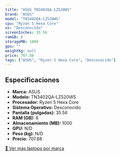 ```yaml
---
title: "ASUS TN3402QA-LZ520WS"
brand: "ASUS"
model: "TN3402QA-LZ520WS"
cpu: "Ryzen 5 Hexa Core"
os: "Desconocido"
screenInches: 35.56
ramGB: 8
storageMB: 1000
gpu: ""
weightKg: null
price: 707.88
tags: ["ASUS", "Ryzen 5 Hexa Core", "Desconocido"]
---
```

## Especificaciones

- **Marca:** ASUS
- **Modelo:** TN3402QA-LZ520WS
- **Procesador:** Ryzen 5 Hexa Core
- **Sistema Operativo:** Desconocido
- **Pantalla (pulgadas):** 35.56
- **RAM (GB):** 8
- **Almacenamiento (MB):** 1000
- **GPU:** N/D
- **Peso (kg):** N/D
- **Precio:** 707.88

[:rocket: Ver más laptops por marca](/brand/asus)
